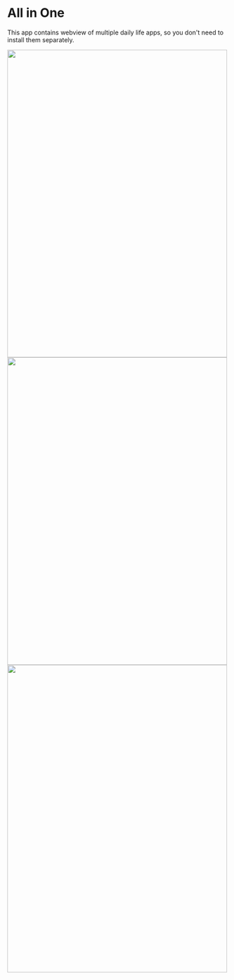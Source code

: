 # All in One


This app contains webview of multiple daily life apps, so you don't need to install them separately. 


<img src="https://i.ibb.co/rfNwDXB/Screenshot-20201106-213713.png
" width="500" height="700"/>
<img src="https://i.ibb.co/MhFQJX8/Screenshot-20201106-213736.png
" width="500" height="700"/>
<img src="https://i.ibb.co/7Yw4vWX/Screenshot-20201106-213811.png
" width="500" height="700"/>
